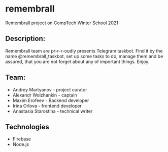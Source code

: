 # remembrall
Remembrall project on CompTech Winter School 2021

## Description:

 Remembrall team are pr-r-r-oudly presents Telegram taskbot. Find it by the name @remembrall_taskbot, set up some tasks to do, manage them and be assured, that you are not forget about any of important things. Enjoy.
 
 
## Team:
 - Andrey Martyanov - project curator
 - Alexandr Wolzhankin - captain
 - Maxim Erofeev - Backend developer
 - Irina Orlova - frontend developer
 - Anastasia Starostina - technical writer
 
## Technologies

 - Firebase
 - Node.js
 
